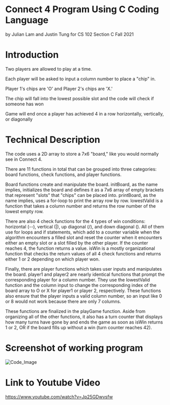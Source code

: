 # Connect 4 Program Using C Coding Language
by Julian Lam and Justin Tung for CS 102 Section C Fall 2021

# Introduction
Two players are allowed to play at a time.

Each player will be asked to input a column number to place a "chip" in. 

Player 1's chips are 'O' and Player 2's chips are 'X.'

The chip will fall into the lowest possible slot and the code will check if someone has won

Game will end once a player has achieved 4 in a row horizontally, vertically, or diagonally

# Technical Description
The code uses a 2D array to store a 7x6 "board," like you would normally see in Connect 4.

There are 11 functions in total that can be grouped into three categories: board functions, check functions, and player functions.

Board functions create and manipulate the board. initBoard, as the name implies, initializes the board and defines it as a 7x6 array of empty brackets that represent "slots" that "chips" can be placed into. printBoard, as the name implies, uses a for-loop to print the array row by row. lowestValid is a function that takes a column number and returns the row number of the lowest empty row.

There are also 4 check functions for the 4 types of win conditions: horizontal (--), vertical (|), up diagonal (/), and down diagonal (\). All of them use for loops and if statements, which add to a counter variable when the algorithm encounters a filled slot and reset the counter when it encounters either an empty slot or a slot filled by the other player. If the counter reaches 4, the function returns a value. isWin is a mostly organizational function that checks the return values of all 4 check functions and returns either 1 or 2 depending on which player won.

Finally, there are player functions which takes user inputs and manipulates the board. player1 and player2 are nearly identical functions that prompt the corresponding player for a column number. They use the lowestValid function and the column input to change the corresponding index of the board array to O or X for player1 or player 2, respectively. These functions also ensure that the player inputs a valid column number, so an input like 0 or 8 would not work because there are only 7 columns.

These functions are finalized in the playGame function. Aside from organizing all of the other functions, it also has a turn counter that displays how many turns have gone by and ends the game as soon as isWin returns 1 or 2, OR if the board fills up without a win (turn counter reaches 42).

# Screenshot of working program
![Code_Image](https://user-images.githubusercontent.com/90289825/146115882-da9d333c-df35-42b0-b2cf-3f9fc4362922.png)

# Link to Youtube Video
https://www.youtube.com/watch?v=Jp25GDwvsfw
